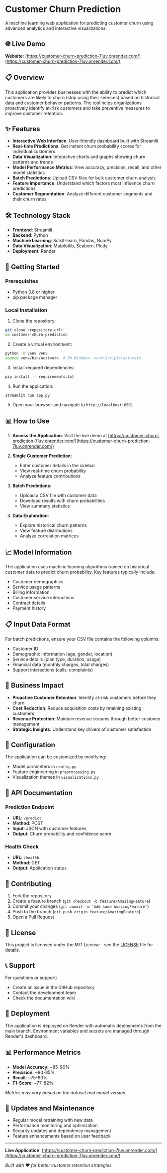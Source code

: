 # Customer Churn Prediction

A machine learning web application for predicting customer churn using advanced analytics and interactive visualizations.

## 🌐 Live Demo

**Website:** [https://customer-churn-prediction-7luv.onrender.com/](https://customer-churn-prediction-7luv.onrender.com/)

## 📋 Overview

This application provides businesses with the ability to predict which customers are likely to churn (stop using their services) based on historical data and customer behavior patterns. The tool helps organizations proactively identify at-risk customers and take preventive measures to improve customer retention.

## ✨ Features

- **Interactive Web Interface**: User-friendly dashboard built with Streamlit
- **Real-time Predictions**: Get instant churn probability scores for individual customers
- **Data Visualization**: Interactive charts and graphs showing churn patterns and trends
- **Model Performance Metrics**: View accuracy, precision, recall, and other model statistics
- **Batch Predictions**: Upload CSV files for bulk customer churn analysis
- **Feature Importance**: Understand which factors most influence churn predictions
- **Customer Segmentation**: Analyze different customer segments and their churn rates

## 🛠️ Technology Stack

- **Frontend**: Streamlit
- **Backend**: Python
- **Machine Learning**: Scikit-learn, Pandas, NumPy
- **Data Visualization**: Matplotlib, Seaborn, Plotly
- **Deployment**: Render

## 🚀 Getting Started

### Prerequisites

- Python 3.8 or higher
- pip package manager

### Local Installation

1. Clone the repository:
```bash
git clone <repository-url>
cd customer-churn-prediction
```

2. Create a virtual environment:
```bash
python -m venv venv
source venv/bin/activate  # On Windows: venv\Scripts\activate
```

3. Install required dependencies:
```bash
pip install -r requirements.txt
```

4. Run the application:
```bash
streamlit run app.py
```

5. Open your browser and navigate to `http://localhost:8501`

## 📊 How to Use

1. **Access the Application**: Visit the live demo at [https://customer-churn-prediction-7luv.onrender.com/](https://customer-churn-prediction-7luv.onrender.com/)

2. **Single Customer Prediction**:
   - Enter customer details in the sidebar
   - View real-time churn probability
   - Analyze feature contributions

3. **Batch Predictions**:
   - Upload a CSV file with customer data
   - Download results with churn probabilities
   - View summary statistics

4. **Data Exploration**:
   - Explore historical churn patterns
   - View feature distributions
   - Analyze correlation matrices

## 📈 Model Information

The application uses machine learning algorithms trained on historical customer data to predict churn probability. Key features typically include:

- Customer demographics
- Service usage patterns
- Billing information
- Customer service interactions
- Contract details
- Payment history

## 📋 Input Data Format

For batch predictions, ensure your CSV file contains the following columns:
- Customer ID
- Demographic information (age, gender, location)
- Service details (plan type, duration, usage)
- Financial data (monthly charges, total charges)
- Support interactions (calls, complaints)

## 🎯 Business Impact

- **Proactive Customer Retention**: Identify at-risk customers before they churn
- **Cost Reduction**: Reduce acquisition costs by retaining existing customers
- **Revenue Protection**: Maintain revenue streams through better customer management
- **Strategic Insights**: Understand key drivers of customer satisfaction

## 🔧 Configuration

The application can be customized by modifying:
- Model parameters in `config.py`
- Feature engineering in `preprocessing.py`
- Visualization themes in `visualizations.py`

## 📝 API Documentation

### Prediction Endpoint
- **URL**: `/predict`
- **Method**: POST
- **Input**: JSON with customer features
- **Output**: Churn probability and confidence score

### Health Check
- **URL**: `/health`
- **Method**: GET
- **Output**: Application status

## 🤝 Contributing

1. Fork the repository
2. Create a feature branch (`git checkout -b feature/AmazingFeature`)
3. Commit your changes (`git commit -m 'Add some AmazingFeature'`)
4. Push to the branch (`git push origin feature/AmazingFeature`)
5. Open a Pull Request

## 📄 License

This project is licensed under the MIT License - see the [LICENSE](LICENSE) file for details.

## 📞 Support

For questions or support:
- Create an issue in the GitHub repository
- Contact the development team
- Check the documentation wiki

## 🚀 Deployment

The application is deployed on Render with automatic deployments from the main branch. Environment variables and secrets are managed through Render's dashboard.

## 📊 Performance Metrics

- **Model Accuracy**: ~85-90%
- **Precision**: ~80-85%
- **Recall**: ~75-80%
- **F1-Score**: ~77-82%

*Metrics may vary based on the dataset and model version*

## 🔄 Updates and Maintenance

- Regular model retraining with new data
- Performance monitoring and optimization
- Security updates and dependency management
- Feature enhancements based on user feedback

---

**Live Application**: [https://customer-churn-prediction-7luv.onrender.com/](https://customer-churn-prediction-7luv.onrender.com/)

*Built with ❤️ for better customer retention strategies*
